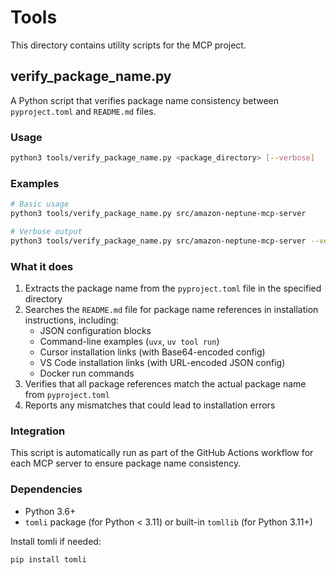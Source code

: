 # Tools

This directory contains utility scripts for the MCP project.

## verify_package_name.py

A Python script that verifies package name consistency between `pyproject.toml` and `README.md` files.

### Usage

```bash
python3 tools/verify_package_name.py <package_directory> [--verbose]
```

### Examples

```bash
# Basic usage
python3 tools/verify_package_name.py src/amazon-neptune-mcp-server

# Verbose output
python3 tools/verify_package_name.py src/amazon-neptune-mcp-server --verbose
```

### What it does

1. Extracts the package name from the `pyproject.toml` file in the specified directory
2. Searches the `README.md` file for package name references in installation instructions, including:
   - JSON configuration blocks
   - Command-line examples (`uvx`, `uv tool run`)
   - Cursor installation links (with Base64-encoded config)
   - VS Code installation links (with URL-encoded JSON config)
   - Docker run commands
3. Verifies that all package references match the actual package name from `pyproject.toml`
4. Reports any mismatches that could lead to installation errors

### Integration

This script is automatically run as part of the GitHub Actions workflow for each MCP server to ensure package name consistency.

### Dependencies

- Python 3.6+
- `tomli` package (for Python < 3.11) or built-in `tomllib` (for Python 3.11+)

Install tomli if needed:
```bash
pip install tomli
```
